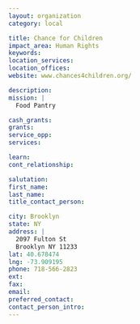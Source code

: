 ```yaml
---
layout: organization
category: local

title: Chance for Children
impact_area: Human Rights
keywords: 
location_services: 
location_offices: 
website: www.chances4children.org/‎

description: 
mission: |
  Food Pantry

cash_grants: 
grants: 
service_opp: 
services: 

learn: 
cont_relationship: 

salutation: 
first_name: 
last_name: 
title_contact_person: 

city: Brooklyn
state: NY
address: |
  2097 Fulton St  
  Brooklyn NY 11233
lat: 40.678474
lng: -73.909195
phone: 718-566-2823
ext: 
fax: 
email: 
preferred_contact: 
contact_person_intro: 
---
```

